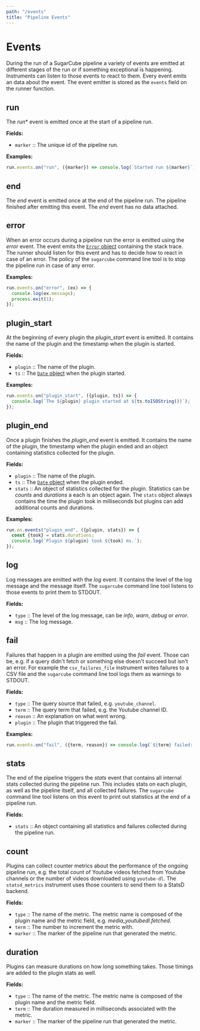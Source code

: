 ```yaml
---
path: "/events"
title: "Pipeline Events"
---
```


# Events

During the run of a SugarCube pipeline a variety of events are emitted at different stages of the run or if something exceptional is happening. Instruments can listen to those events to react to them. Every event emits an data about the event. The event emitter is stored as the `events` field on the runner function.

## run

The *run** event is emitted once at the start of a pipeline run.

**Fields:**

- `marker` :: The unique id of the pipeline run.

**Examples:**

```js
run.events.on("run", ({marker}) => console.log(`Started run ${marker}`));
```

## end

The *end* event is emitted once at the end of the pipeline run. The pipeline finished after emitting this event. The *end* event has no data attached.

## error

When an error occurs during a pipeline run the error is emitted using the *error* event. The event emits the [`Error` object](https://developer.mozilla.org/en-US/docs/Web/JavaScript/Reference/Global_Objects/Error) containing the stack trace. The runner should listen for this event and has to decide how to react in case of an error. The policy of the `sugarcube` command line tool is to stop the pipeline run in case of any error.

**Examples:**

```js
run.events.on("error", (ex) => {
  console.log(ex.message);
  process.exit(1);
});
```

## plugin_start

At the beginning of every plugin the *plugin_start* event is emitted. It contains the name of the plugin and the timestamp when the plugin is started.

**Fields:**

- `plugin` :: The name of the plugin.
- `ts` :: The [`Date` object](https://developer.mozilla.org/en-US/docs/Web/JavaScript/Reference/Global_Objects/Date) when the plugin started.

**Examples:**

```js
run.events.on("plugin_start", ({plugin, ts}) => {
  console.log(`The ${plugin} plugin started at ${ts.toISOString()}`);
});
```

## plugin_end

Once a plugin finishes the *plugin_end* event is emitted. It contains the name of the plugin, the timestamp when the plugin ended and an object containing statistics collected for the plugin.

**Fields:**

- `plugin` :: The name of the plugin.
- `ts` :: The [`Date` object](https://developer.mozilla.org/en-US/docs/Web/JavaScript/Reference/Global_Objects/Date) when the plugin ended.
- `stats` :: An object of statistics collected for the plugin. Statistics can be *counts* and *durations* a each is an object again. The `stats` object always contains the time the plugin took in milliseconds but plugins can add additional counts and durations.

**Examples:**

```js
run.on.events("plugin_end", ({plugin, stats}) => {
  const {took} = stats.durations;
  console.log(`Plugin ${plugin} took ${took} ms.`);
});
```

## log

Log messages are emitted with the *log* event. It contains the level of the log message and the message itself. The `sugarcube` command line tool listens to those events to print them to STDOUT.

**Fields:**

- `type` :: The level of the log message, can be *info*, *warn*, *debug* or *error*.
- `msg` :: The log message.

## fail

Failures that happen in a plugin are emitted using the *fail* event. Those can be, e.g. if a query didn't fetch or something else doesn't succeed but isn't an error. For example the `csv_failures_file` instrument writes failures to a CSV file and the `sugarcube` command line tool logs them as warnings to STDOUT.

**Fields:**

- `type` :: The query source that failed, e.g. `youtube_channel`.
- `term` :: The query term that failed, e.g. the Youtube channel ID.
- `reason` :: An explanation on what went wrong.
- `plugin` :: The plugin that triggered the fail.

**Examples:**

```js
run.events.on("fail", ({term, reason}) => console.log(`${term} failed: ${reason}`));
```

## stats

The end of the pipeline triggers the *stats* event that contains all internal stats collected during the pipeline run. This includes stats on each plugin, as well as the pipeline itself, and all collected failures. The `sugarcube` command line tool listens on this event to print out statistics at the end of a pipeline run.

**Fields:**

- `stats` :: An object containing all statistics and failures collected during the pipeline run.

## count

Plugins can collect counter metrics about the performance of the ongoing pipeline run, e.g. the total count of Youtube videos fetched from Youtube channels or the number of videos downloaded using `youtube-dl`. The `statsd_metrics` instrument uses those counters to send them to a StatsD backend.

**Fields:**

- `type` :: The name of the metric. The metric name is composed of the plugin name and the metric field, e.g. *media_youtubedl.fetched*.
- `term` :: The number to increment the metric with.
- `marker` :: The marker of the pipeline run that generated the metric.

## duration

Plugins can measure durations on how long something takes. Those timings are added to the plugin stats as well.

**Fields:**

- `type` :: The name of the metric. The metric name is composed of the plugin name and the metric field.
- `term` :: The duration measured in milliseconds associated with the metric.
- `marker` :: The marker of the pipeline run that generated the metric.
